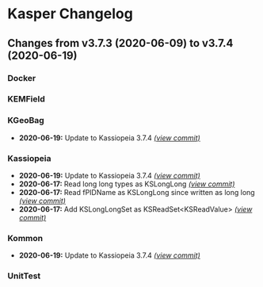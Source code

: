 # Kasper Changelog

## Changes from v3.7.3 (2020-06-09) to v3.7.4 (2020-06-19)
### Docker
### KEMField
### KGeoBag
- **2020-06-19:** Update to Kassiopeia 3.7.4 [*(view commit)*](https://github.com/KATRIN-Experiment/Kassiopeia/commit//d2bf9d3d8a627ac76843b6cfb80c87e51ec3131a)
### Kassiopeia
- **2020-06-19:** Update to Kassiopeia 3.7.4 [*(view commit)*](https://github.com/KATRIN-Experiment/Kassiopeia/commit//d2bf9d3d8a627ac76843b6cfb80c87e51ec3131a)
- **2020-06-17:** Read long long types as KSLongLong [*(view commit)*](https://github.com/KATRIN-Experiment/Kassiopeia/commit//bb83e5d4546ccc04670f8be8750294f7307d0862)
- **2020-06-17:** Read fPIDName as KSLongLong since written as long long [*(view commit)*](https://github.com/KATRIN-Experiment/Kassiopeia/commit//a3af1e64e5c96114f6d2a3ed69fd6dd0fc925f0a)
- **2020-06-17:** Add KSLongLongSet as KSReadSet<KSReadValue<long long>> [*(view commit)*](https://github.com/KATRIN-Experiment/Kassiopeia/commit//a3ef5f539a206565914f31cc48cf019cca03f36c)
### Kommon
- **2020-06-19:** Update to Kassiopeia 3.7.4 [*(view commit)*](https://github.com/KATRIN-Experiment/Kassiopeia/commit//d2bf9d3d8a627ac76843b6cfb80c87e51ec3131a)
### UnitTest
